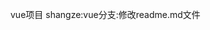 <!--
 * @Author: [shangze]
 * @Date: 2023-11-03 16:39:10
 * @LastEditors: [shangze]
 * @LastEditTime: 2023-11-03 16:40:16
 * @Description: 
-->
vue项目
shangze:vue分支:修改readme.md文件